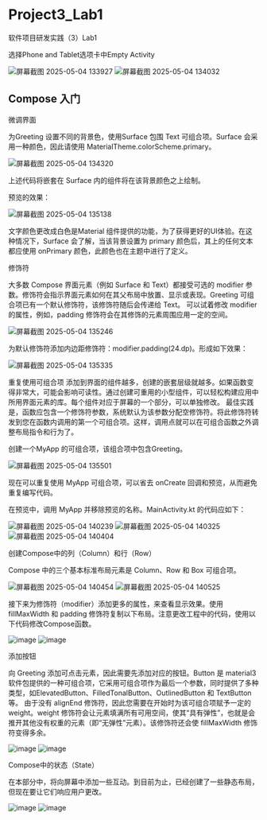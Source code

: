 # Project3_Lab1
软件项目研发实践（3）Lab1

选择Phone and Tablet选项卡中Empty Activity

![屏幕截图 2025-05-04 133927](https://github.com/user-attachments/assets/a0b31d19-b05c-402b-aed0-ddd5c2302e75)
![屏幕截图 2025-05-04 134032](https://github.com/user-attachments/assets/976e18cc-6a9a-43d9-bbbe-87dc209aa912)

## Compose 入门

微调界面

为Greeting 设置不同的背景色，使用Surface 包围 Text 可组合项。Surface 会采用一种颜色，因此请使用 MaterialTheme.colorScheme.primary。

![屏幕截图 2025-05-04 134320](https://github.com/user-attachments/assets/db93ada5-5fad-4c0e-839c-87e8ca75c4ab)

上述代码将嵌套在 Surface 内的组件将在该背景颜色之上绘制。

预览的效果：

![屏幕截图 2025-05-04 135138](https://github.com/user-attachments/assets/2d84d0b5-175a-4104-bbec-caa3ea08aa5e)

文字颜色更改成白色是Material 组件提供的功能，为了获得更好的UI体验。在这种情况下，Surface 会了解，当该背景设置为 primary 颜色后，其上的任何文本都应使用 onPrimary 颜色，此颜色也在主题中进行了定义。

修饰符

大多数 Compose 界面元素（例如 Surface 和 Text）都接受可选的 modifier 参数。修饰符会指示界面元素如何在其父布局中放置、显示或表现。Greeting 可组合项已有一个默认修饰符，该修饰符随后会传递给 Text。
可以试着修改 modifier 的属性，例如，padding 修饰符会在其修饰的元素周围应用一定的空间。

![屏幕截图 2025-05-04 135246](https://github.com/user-attachments/assets/131a9440-4e3f-4fa9-b62f-5d48250a2a2b)

为默认修饰符添加内边距修饰符：modifier.padding(24.dp)。形成如下效果：

![屏幕截图 2025-05-04 135335](https://github.com/user-attachments/assets/71ccfe18-0591-49ee-b811-5be1cd50e622)

重复使用可组合项
添加到界面的组件越多，创建的嵌套层级就越多。如果函数变得非常大，可能会影响可读性。通过创建可重用的小型组件，可以轻松构建应用中所用界面元素的库。每个组件对应于屏幕的一个部分，可以单独修改。
最佳实践是，函数应包含一个修饰符参数，系统默认为该参数分配空修饰符。将此修饰符转发到您在函数内调用的第一个可组合项。这样，调用点就可以在可组合函数之外调整布局指令和行为了。

创建一个MyApp 的可组合项，该组合项中包含Greeting。

![屏幕截图 2025-05-04 135501](https://github.com/user-attachments/assets/1492ac47-b425-4e34-83e2-3fa129b4b2ec)

现在可以重复使用 MyApp 可组合项，可以省去 onCreate 回调和预览，从而避免重复编写代码。

在预览中，调用 MyApp 并移除预览的名称。MainActivity.kt 的代码应如下：

![屏幕截图 2025-05-04 140239](https://github.com/user-attachments/assets/9ae60be7-a3fe-4d9b-b1a7-71b8de0bdee1)
![屏幕截图 2025-05-04 140325](https://github.com/user-attachments/assets/587a75b1-a506-4910-91c9-4be8a6b32079)
![屏幕截图 2025-05-04 140404](https://github.com/user-attachments/assets/3153bddd-4461-4d05-86ce-3fb6446eda05)

创建Compose中的列（Column）和行（Row）

Compose 中的三个基本标准布局元素是 Column、Row 和 Box 可组合项。

![屏幕截图 2025-05-04 140454](https://github.com/user-attachments/assets/5d5ed3fe-ce8e-4f4a-996e-63e8654ceb9a)
![屏幕截图 2025-05-04 140525](https://github.com/user-attachments/assets/f4536460-d514-4b8e-834b-9123c008a126)

接下来为修饰符（modifier）添加更多的属性，来查看显示效果。使用 fillMaxWidth 和 padding 修饰符复制以下布局。注意更改工程中的代码，使用以下代码修改Compose函数。

![image](https://github.com/user-attachments/assets/ef98e947-ffb4-4654-ac33-6424eb2033df)
![image](https://github.com/user-attachments/assets/a7c209ca-6b37-4bd0-b418-053776b667c3)

添加按钮

向 Greeting 添加可点击元素，因此需要先添加对应的按钮。Button 是 material3 软件包提供的一种可组合项，它采用可组合项作为最后一个参数，同时提供了多种类型，如ElevatedButton、FilledTonalButton、OutlinedButton 和 TextButton等。
由于没有 alignEnd 修饰符，因此您需要在开始时为该可组合项赋予一定的 weight。weight 修饰符会让元素填满所有可用空间，使其“具有弹性”，也就是会推开其他没有权重的元素（即“无弹性”元素）。该修饰符还会使 fillMaxWidth 修饰符变得多余。

![image](https://github.com/user-attachments/assets/6c5e4eda-1596-44b3-8b52-a8e4f12e1a64)
![image](https://github.com/user-attachments/assets/1d9a2787-06bc-415d-bcc4-5dc7a830a245)

Compose中的状态（State）

在本部分中，将向屏幕中添加一些互动。到目前为止，已经创建了一些静态布局，但现在要让它们响应用户更改。

![image](https://github.com/user-attachments/assets/ee0512bd-b469-46fe-806b-87cf20ebc771)
![image](https://github.com/user-attachments/assets/a2a10f15-0c85-4e84-b676-0a80858aa199)

